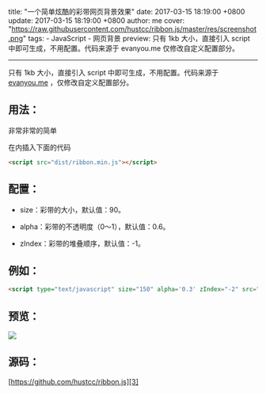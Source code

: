 title: "一个简单炫酷的彩带网页背景效果"
date: 2017-03-15 18:19:00 +0800
update: 2017-03-15 18:19:00 +0800
author: me
cover: "https://raw.githubusercontent.com/hustcc/ribbon.js/master/res/screenshot.png"
tags:
    - JavaScript
    - 网页背景
preview: 只有 1kb 大小，直接引入 script 中即可生成，不用配置。代码来源于 evanyou.me 仅修改自定义配置部分。

---

只有 1kb 大小，直接引入 script 中即可生成，不用配置。代码来源于 [evanyou.me][1] ，仅修改自定义配置部分。

## 用法： ##

非常非常的简单

在<body></body>内插入下面的代码
```html
<script src="dist/ribbon.min.js"></script>
```
## 配置： ##

 - size：彩带的大小，默认值：90。

 - alpha：彩带的不透明度（0〜1），默认值：0.6。

 - zIndex：彩带的堆叠顺序，默认值：-1。

## 例如： ##
```html
<script type="text/javascript" size="150" alpha='0.3' zIndex="-2" src="dist/ribbon.min.js"></script>
```
## 预览： ##
![][2]

## 源码： ##

[https://github.com/hustcc/ribbon.js][3]


  [1]: http://evanyou.me
  [2]: https://raw.githubusercontent.com/hustcc/ribbon.js/master/res/screenshot.png
  [3]: https://github.com/hustcc/ribbon.js